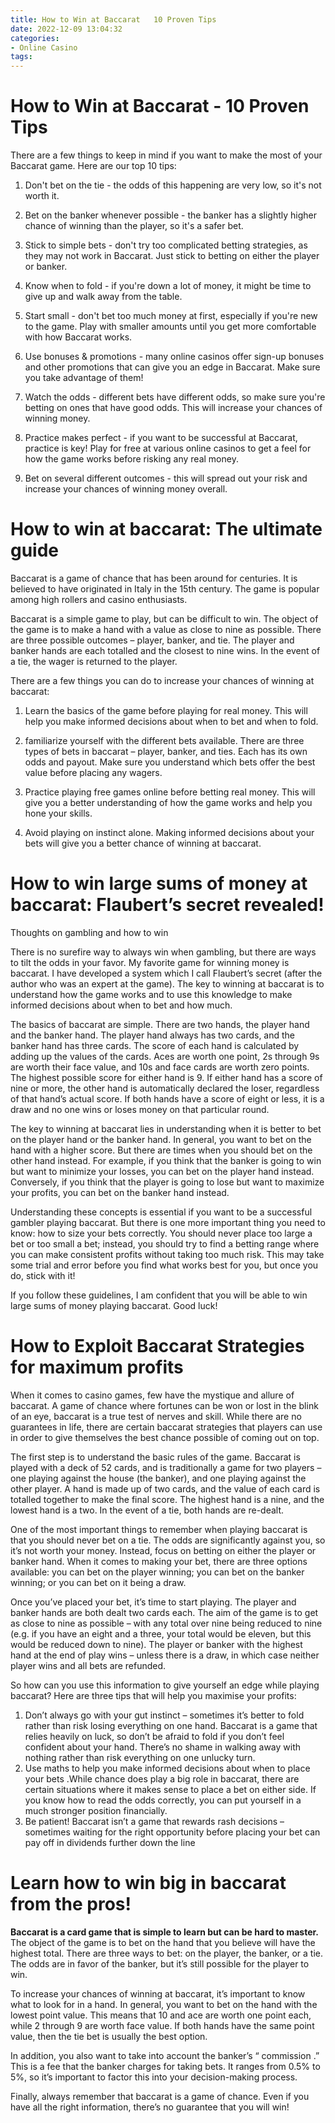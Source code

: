 ```yaml
---
title: How to Win at Baccarat   10 Proven Tips 
date: 2022-12-09 13:04:32
categories:
- Online Casino
tags:
---
```



#  How to Win at Baccarat - 10 Proven Tips 

There are a few things to keep in mind if you want to make the most of your Baccarat game. Here are our top 10 tips:

1. Don't bet on the tie - the odds of this happening are very low, so it's not worth it.

2. Bet on the banker whenever possible - the banker has a slightly higher chance of winning than the player, so it's a safer bet.

3. Stick to simple bets - don't try too complicated betting strategies, as they may not work in Baccarat. Just stick to betting on either the player or banker.

4. Know when to fold - if you're down a lot of money, it might be time to give up and walk away from the table.

5. Start small - don't bet too much money at first, especially if you're new to the game. Play with smaller amounts until you get more comfortable with how Baccarat works.

6. Use bonuses & promotions - many online casinos offer sign-up bonuses and other promotions that can give you an edge in Baccarat. Make sure you take advantage of them!

7. Watch the odds - different bets have different odds, so make sure you're betting on ones that have good odds. This will increase your chances of winning money.

8. Practice makes perfect - if you want to be successful at Baccarat, practice is key! Play for free at various online casinos to get a feel for how the game works before risking any real money.

9. Bet on several different outcomes - this will spread out your risk and increase your chances of winning money overall.

#  How to win at baccarat: The ultimate guide 

Baccarat is a game of chance that has been around for centuries. It is believed to have originated in Italy in the 15th century. The game is popular among high rollers and casino enthusiasts.

Baccarat is a simple game to play, but can be difficult to win. The object of the game is to make a hand with a value as close to nine as possible. There are three possible outcomes – player, banker, and tie. The player and banker hands are each totalled and the closest to nine wins. In the event of a tie, the wager is returned to the player.

There are a few things you can do to increase your chances of winning at baccarat:

1) Learn the basics of the game before playing for real money. This will help you make informed decisions about when to bet and when to fold.

2) familiarize yourself with the different bets available. There are three types of bets in baccarat – player, banker, and ties. Each has its own odds and payout. Make sure you understand which bets offer the best value before placing any wagers.

3) Practice playing free games online before betting real money. This will give you a better understanding of how the game works and help you hone your skills.

4) Avoid playing on instinct alone. Making informed decisions about your bets will give you a better chance of winning at baccarat.

#  How to win large sums of money at baccarat: Flaubert’s secret revealed! 

Thoughts on gambling and how to win

There is no surefire way to always win when gambling, but there are ways to tilt the odds in your favor. My favorite game for winning money is baccarat. I have developed a system which I call Flaubert’s secret (after the author who was an expert at the game). The key to winning at baccarat is to understand how the game works and to use this knowledge to make informed decisions about when to bet and how much. 

The basics of baccarat are simple. There are two hands, the player hand and the banker hand. The player hand always has two cards, and the banker hand has three cards. The score of each hand is calculated by adding up the values of the cards. Aces are worth one point, 2s through 9s are worth their face value, and 10s and face cards are worth zero points. The highest possible score for either hand is 9. If either hand has a score of nine or more, the other hand is automatically declared the loser, regardless of that hand’s actual score. If both hands have a score of eight or less, it is a draw and no one wins or loses money on that particular round. 

The key to winning at baccarat lies in understanding when it is better to bet on the player hand or the banker hand. In general, you want to bet on the hand with a higher score. But there are times when you should bet on the other hand instead. For example, if you think that the banker is going to win but want to minimize your losses, you can bet on the player hand instead. Conversely, if you think that the player is going to lose but want to maximize your profits, you can bet on the banker hand instead. 

Understanding these concepts is essential if you want to be a successful gambler playing baccarat. But there is one more important thing you need to know: how to size your bets correctly. You should never place too large a bet or too small a bet; instead, you should try to find a betting range where you can make consistent profits without taking too much risk. This may take some trial and error before you find what works best for you, but once you do, stick with it! 

If you follow these guidelines, I am confident that you will be able to win large sums of money playing baccarat. Good luck!

#  How to Exploit Baccarat Strategies for maximum profits 

When it comes to casino games, few have the mystique and allure of baccarat. A game of chance where fortunes can be won or lost in the blink of an eye, baccarat is a true test of nerves and skill. While there are no guarantees in life, there are certain baccarat strategies that players can use in order to give themselves the best chance possible of coming out on top.

The first step is to understand the basic rules of the game. Baccarat is played with a deck of 52 cards, and is traditionally a game for two players – one playing against the house (the banker), and one playing against the other player. A hand is made up of two cards, and the value of each card is totalled together to make the final score. The highest hand is a nine, and the lowest hand is a two. In the event of a tie, both hands are re-dealt.

One of the most important things to remember when playing baccarat is that you should never bet on a tie. The odds are significantly against you, so it’s not worth your money. Instead, focus on betting on either the player or banker hand. When it comes to making your bet, there are three options available: you can bet on the player winning; you can bet on the banker winning; or you can bet on it being a draw.

Once you’ve placed your bet, it’s time to start playing. The player and banker hands are both dealt two cards each. The aim of the game is to get as close to nine as possible – with any total over nine being reduced to nine (e.g. if you have an eight and a three, your total would be eleven, but this would be reduced down to nine). The player or banker with the highest hand at the end of play wins – unless there is a draw, in which case neither player wins and all bets are refunded.

So how can you use this information to give yourself an edge while playing baccarat? Here are three tips that will help you maximise your profits: 

1) Don’t always go with your gut instinct – sometimes it’s better to fold rather than risk losing everything on one hand.
Baccarat is a game that relies heavily on luck, so don’t be afraid to fold if you don’t feel confident about your hand. There’s no shame in walking away with nothing rather than risk everything on one unlucky turn.
2) Use maths to help you make informed decisions about when to place your bets .While chance does play a big role in baccarat, there are certain situations where it makes sense to place a bet on either side. If you know how to read the odds correctly, you can put yourself in a much stronger position financially. 
3) Be patient! Baccarat isn’t a game that rewards rash decisions – sometimes waiting for the right opportunity before placing your bet can pay off in dividends further down the line

#  Learn how to win big in baccarat from the pros!

**Baccarat is a card game that is simple to learn but can be hard to master.** The object of the game is to bet on the hand that you believe will have the highest total. There are three ways to bet: on the player, the banker, or a tie. The odds are in favor of the banker, but it’s still possible for the player to win.

To increase your chances of winning at baccarat, it’s important to know what to look for in a hand. In general, you want to bet on the hand with the lowest point value. This means that 10 and ace are worth one point each, while 2 through 9 are worth face value. If both hands have the same point value, then the tie bet is usually the best option.

In addition, you also want to take into account the banker’s “ commission .” This is a fee that the banker charges for taking bets. It ranges from 0.5% to 5%, so it’s important to factor this into your decision-making process.

Finally, always remember that baccarat is a game of chance. Even if you have all the right information, there’s no guarantee that you will win!